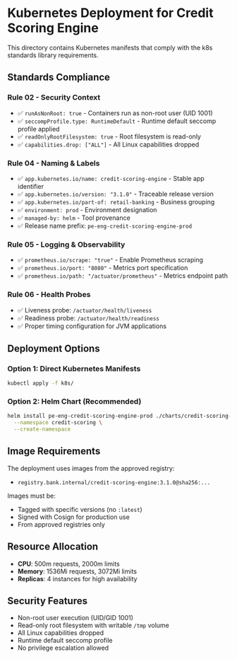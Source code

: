 # Kubernetes Deployment for Credit Scoring Engine

This directory contains Kubernetes manifests that comply with the k8s standards library requirements.

## Standards Compliance

### Rule 02 - Security Context
- ✅ `runAsNonRoot: true` - Containers run as non-root user (UID 1001)
- ✅ `seccompProfile.type: RuntimeDefault` - Runtime default seccomp profile applied
- ✅ `readOnlyRootFilesystem: true` - Root filesystem is read-only
- ✅ `capabilities.drop: ["ALL"]` - All Linux capabilities dropped

### Rule 04 - Naming & Labels
- ✅ `app.kubernetes.io/name: credit-scoring-engine` - Stable app identifier
- ✅ `app.kubernetes.io/version: "3.1.0"` - Traceable release version
- ✅ `app.kubernetes.io/part-of: retail-banking` - Business grouping
- ✅ `environment: prod` - Environment designation
- ✅ `managed-by: helm` - Tool provenance
- ✅ Release name prefix: `pe-eng-credit-scoring-engine-prod`

### Rule 05 - Logging & Observability
- ✅ `prometheus.io/scrape: "true"` - Enable Prometheus scraping
- ✅ `prometheus.io/port: "8080"` - Metrics port specification
- ✅ `prometheus.io/path: "/actuator/prometheus"` - Metrics endpoint path

### Rule 06 - Health Probes
- ✅ Liveness probe: `/actuator/health/liveness`
- ✅ Readiness probe: `/actuator/health/readiness`
- ✅ Proper timing configuration for JVM applications

## Deployment Options

### Option 1: Direct Kubernetes Manifests
```bash
kubectl apply -f k8s/
```

### Option 2: Helm Chart (Recommended)
```bash
helm install pe-eng-credit-scoring-engine-prod ./charts/credit-scoring-engine \
  --namespace credit-scoring \
  --create-namespace
```

## Image Requirements

The deployment uses images from the approved registry:
- `registry.bank.internal/credit-scoring-engine:3.1.0@sha256:...`

Images must be:
- Tagged with specific versions (no `:latest`)
- Signed with Cosign for production use
- From approved registries only

## Resource Allocation

- **CPU**: 500m requests, 2000m limits
- **Memory**: 1536Mi requests, 3072Mi limits
- **Replicas**: 4 instances for high availability

## Security Features

- Non-root user execution (UID/GID 1001)
- Read-only root filesystem with writable `/tmp` volume
- All Linux capabilities dropped
- Runtime default seccomp profile
- No privilege escalation allowed
